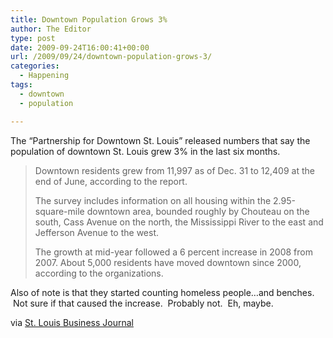 ```yaml
---
title: Downtown Population Grows 3%
author: The Editor
type: post
date: 2009-09-24T16:00:41+00:00
url: /2009/09/24/downtown-population-grows-3/
categories:
  - Happening
tags:
  - downtown
  - population

---
```

The &#8220;Partnership for Downtown St. Louis&#8221; released numbers that say the population of downtown St. Louis grew 3% in the last six months.

> Downtown residents grew from 11,997 as of Dec. 31 to 12,409 at the end of June, according to the report.
> 
> The survey includes information on all housing within the 2.95-square-mile downtown area, bounded roughly by Chouteau on the south, Cass Avenue on the north, the Mississippi River to the east and Jefferson Avenue to the west.
> 
> The growth at mid-year followed a 6 percent increase in 2008 from 2007. About 5,000 residents have moved downtown since 2000, according to the organizations.

Also of note is that they started counting homeless people&#8230;and benches.  Not sure if that caused the increase.  Probably not.  Eh, maybe.

via [St. Louis Business Journal][1]

 [1]: http://stlouis.bizjournals.com/stlouis/stories/2009/09/21/daily56.html